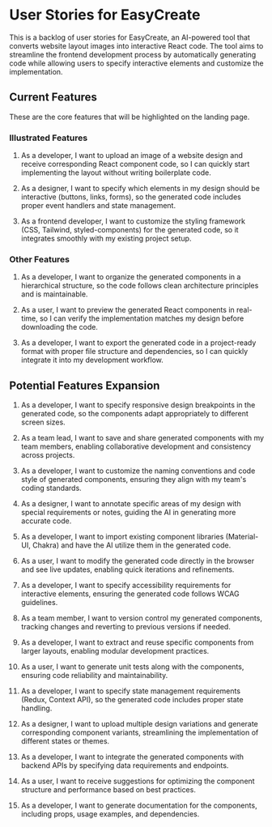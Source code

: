 # User Stories for EasyCreate

This is a backlog of user stories for EasyCreate, an AI-powered tool that converts website layout images into interactive React code. The tool aims to streamline the frontend development process by automatically generating code while allowing users to specify interactive elements and customize the implementation.

## Current Features

These are the core features that will be highlighted on the landing page.

### Illustrated Features

1. As a developer, I want to upload an image of a website design and receive corresponding React component code, so I can quickly start implementing the layout without writing boilerplate code.

2. As a designer, I want to specify which elements in my design should be interactive (buttons, links, forms), so the generated code includes proper event handlers and state management.

3. As a frontend developer, I want to customize the styling framework (CSS, Tailwind, styled-components) for the generated code, so it integrates smoothly with my existing project setup.

### Other Features

1. As a developer, I want to organize the generated components in a hierarchical structure, so the code follows clean architecture principles and is maintainable.

2. As a user, I want to preview the generated React components in real-time, so I can verify the implementation matches my design before downloading the code.

3. As a developer, I want to export the generated code in a project-ready format with proper file structure and dependencies, so I can quickly integrate it into my development workflow.

## Potential Features Expansion

1. As a developer, I want to specify responsive design breakpoints in the generated code, so the components adapt appropriately to different screen sizes.

2. As a team lead, I want to save and share generated components with my team members, enabling collaborative development and consistency across projects.

3. As a developer, I want to customize the naming conventions and code style of generated components, ensuring they align with my team's coding standards.

4. As a designer, I want to annotate specific areas of my design with special requirements or notes, guiding the AI in generating more accurate code.

5. As a developer, I want to import existing component libraries (Material-UI, Chakra) and have the AI utilize them in the generated code.

6. As a user, I want to modify the generated code directly in the browser and see live updates, enabling quick iterations and refinements.

7. As a developer, I want to specify accessibility requirements for interactive elements, ensuring the generated code follows WCAG guidelines.

8. As a team member, I want to version control my generated components, tracking changes and reverting to previous versions if needed.

9. As a developer, I want to extract and reuse specific components from larger layouts, enabling modular development practices.

10. As a user, I want to generate unit tests along with the components, ensuring code reliability and maintainability.

11. As a developer, I want to specify state management requirements (Redux, Context API), so the generated code includes proper state handling.

12. As a designer, I want to upload multiple design variations and generate corresponding component variants, streamlining the implementation of different states or themes.

13. As a developer, I want to integrate the generated components with backend APIs by specifying data requirements and endpoints.

14. As a user, I want to receive suggestions for optimizing the component structure and performance based on best practices.

15. As a developer, I want to generate documentation for the components, including props, usage examples, and dependencies.